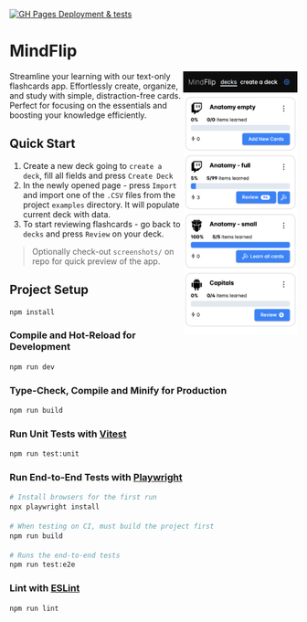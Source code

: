 [![GH Pages Deployment & tests ](https://github.com/viliusddd/mindflip/actions/workflows/deploy.yaml/badge.svg)](https://github.com/viliusddd/mindflip/actions/workflows/deploy.yaml)

# MindFlip

<img align=right width='200px' src="./screenshots/decks.png">

Streamline your learning with our text-only flashcards app. Effortlessly create, organize, and study with simple, distraction-free cards. Perfect for focusing on the essentials and boosting your knowledge efficiently.

## Quick Start

1. Create a new deck going to `create a deck`, fill all fields and press `Create Deck`
2. In the newly opened page - press `Import` and import one of the `.CSV` files from the project `examples` directory. It will populate current deck with data.
3. To start reviewing flashcards - go back to `decks` and press `Review` on your deck.
> Optionally check-out `screenshots/` on repo for quick preview of the app.
## Project Setup

```sh
npm install
```

### Compile and Hot-Reload for Development

```sh
npm run dev
```

### Type-Check, Compile and Minify for Production

```sh
npm run build
```

### Run Unit Tests with [Vitest](https://vitest.dev/)

```sh
npm run test:unit
```

### Run End-to-End Tests with [Playwright](https://playwright.dev)

```sh
# Install browsers for the first run
npx playwright install

# When testing on CI, must build the project first
npm run build

# Runs the end-to-end tests
npm run test:e2e
```

### Lint with [ESLint](https://eslint.org/)

```sh
npm run lint
```
